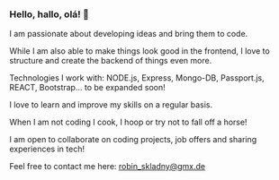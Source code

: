 ### Hello, hallo, olá! 👋

I am passionate about developing ideas and bring them to code.

While I am also able to make things look good in the frontend, I love to structure and create the backend of things even more.

Technologies I work with: NODE.js, Express, Mongo-DB, Passport.js, REACT, Bootstrap... to be expanded soon!

I love to learn and improve my skills on a regular basis.

When I am not coding I cook, I hoop or try not to fall off a horse!

I am open to collaborate on coding projects, job offers and sharing experiences in tech!

Feel free to contact me here: robin_skladny@gmx.de



